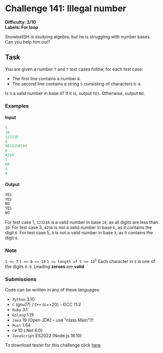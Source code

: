 # Challenge 141: Illegal number

**Difficulty: 2/10  
Labels: For loop**

SnowballSH is studying algebra, but he is struggling with number bases. Can you help him out?

## Task

You are given a number `T` and `T` test cases follow, for each test case:

- The first line contains a number `B`.
- The second line contains a string `S` consisting of characters `0-9`.

Is `S` a valid number in base `B`? If it is, output `YES`. Otherwise, output `NO`.

### Examples

#### Input

```rust
5
10
123210
6
0033250144
6
4256
1
00
3
8
```

#### Output

```rust
YES
YES
NO
YES
NO
```

For test case 1, `123210` is a valid number in base `10`, as all digits are less than `10`.
For test case 3, `4256` is not a valid number in base `6`, as it contains the digit `6`.
For test case 5, `8` is not a valid number in base `3`, as it contains the digit `8`.

### Note

`1 <= T`
`1 <= B <= 10`
`1 <= length of S <= 10`<sup>`5`</sup>
Each character in `S` is one of the digits `0-9`.
Leading **zeroes** are **valid**

### Submissions

Code can be written in any of these languages:

- `Python` 3.10
- `C` (gnu17) / `C++` (c++20) - GCC 11.2
- `Ruby` 3.1
- `Golang` 1.19
- `Java` 19 (Open JDK) - use "class Main"!!!
- `Rust` 1.64
- `C#` 10 (.Net 6.0)
- `JavaScript` ES2022 (Node.js 18.10)

To download tester for this challenge click [here](https://downgit.github.io/#/home?url=https://github.com/Pomroka/PreviousChallenges/tree/main/Challenge_141)
